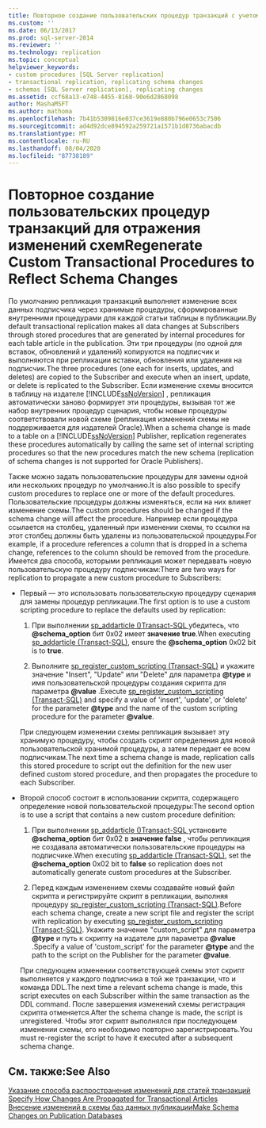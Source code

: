 ```yaml
---
title: Повторное создание пользовательских процедур транзакций с учетом изменений в схеме | Документация Майкрософт
ms.custom: ''
ms.date: 06/13/2017
ms.prod: sql-server-2014
ms.reviewer: ''
ms.technology: replication
ms.topic: conceptual
helpviewer_keywords:
- custom procedures [SQL Server replication]
- transactional replication, replicating schema changes
- schemas [SQL Server replication], replicating changes
ms.assetid: ccf68a13-e748-4455-8168-90e6d2868098
author: MashaMSFT
ms.author: mathoma
ms.openlocfilehash: 7b41b5309816e037ce3619e880b796e0653c7506
ms.sourcegitcommit: ad4d92dce894592a259721a1571b1d8736abacdb
ms.translationtype: MT
ms.contentlocale: ru-RU
ms.lasthandoff: 08/04/2020
ms.locfileid: "87738189"
---
```

# <a name="regenerate-custom-transactional-procedures-to-reflect-schema-changes"></a><span data-ttu-id="238d5-102">Повторное создание пользовательских процедур транзакций для отражения изменений схем</span><span class="sxs-lookup"><span data-stu-id="238d5-102">Regenerate Custom Transactional Procedures to Reflect Schema Changes</span></span>
  <span data-ttu-id="238d5-103">По умолчанию репликация транзакций выполняет изменение всех данных подписчика через хранимые процедуры, сформированные внутренними процедурами для каждой статьи таблицы в публикации.</span><span class="sxs-lookup"><span data-stu-id="238d5-103">By default transactional replication makes all data changes at Subscribers through stored procedures that are generated by internal procedures for each table article in the publication.</span></span> <span data-ttu-id="238d5-104">Эти три процедуры (по одной для вставок, обновлений и удалений) копируются на подписчик и выполняются при репликации вставки, обновления или удаления на подписчик.</span><span class="sxs-lookup"><span data-stu-id="238d5-104">The three procedures (one each for inserts, updates, and deletes) are copied to the Subscriber and execute when an insert, update, or delete is replicated to the Subscriber.</span></span> <span data-ttu-id="238d5-105">Если изменение схемы вносится в таблицу на издателе [!INCLUDE[ssNoVersion](../../../includes/ssnoversion-md.md)] , репликация автоматически заново формирует эти процедуры, вызывая тот же набор внутренних процедур сценария, чтобы новые процедуры соответствовали новой схеме (репликация изменений схемы не поддерживается для издателей Oracle).</span><span class="sxs-lookup"><span data-stu-id="238d5-105">When a schema change is made to a table on a [!INCLUDE[ssNoVersion](../../../includes/ssnoversion-md.md)] Publisher, replication regenerates these procedures automatically by calling the same set of internal scripting procedures so that the new procedures match the new schema (replication of schema changes is not supported for Oracle Publishers).</span></span>  
  
 <span data-ttu-id="238d5-106">Также можно задать пользовательские процедуры для замены одной или нескольких процедур по умолчанию.</span><span class="sxs-lookup"><span data-stu-id="238d5-106">It is also possible to specify custom procedures to replace one or more of the default procedures.</span></span> <span data-ttu-id="238d5-107">Пользовательские процедуры должны изменяться, если на них влияет изменение схемы.</span><span class="sxs-lookup"><span data-stu-id="238d5-107">The custom procedures should be changed if the schema change will affect the procedure.</span></span> <span data-ttu-id="238d5-108">Например если процедура ссылается на столбец, удаленный при изменении схемы, то ссылки на этот столбец должны быть удалены из пользовательской процедуры.</span><span class="sxs-lookup"><span data-stu-id="238d5-108">For example, if a procedure references a column that is dropped in a schema change, references to the column should be removed from the procedure.</span></span> <span data-ttu-id="238d5-109">Имеется два способа, которыми репликация может передавать новую пользовательскую процедуру подписчикам:</span><span class="sxs-lookup"><span data-stu-id="238d5-109">There are two ways for replication to propagate a new custom procedure to Subscribers:</span></span>  
  
-   <span data-ttu-id="238d5-110">Первый — это использовать пользовательскую процедуру сценария для замены процедур репликации.</span><span class="sxs-lookup"><span data-stu-id="238d5-110">The first option is to use a custom scripting procedure to replace the defaults used by replication:</span></span>  
  
    1.  <span data-ttu-id="238d5-111">При выполнении [sp_addarticle &#40;&#41;Transact-SQL ](/sql/relational-databases/system-stored-procedures/sp-addarticle-transact-sql)убедитесь, что **@schema_option** бит 0x02 имеет **значение true**.</span><span class="sxs-lookup"><span data-stu-id="238d5-111">When executing [sp_addarticle &#40;Transact-SQL&#41;](/sql/relational-databases/system-stored-procedures/sp-addarticle-transact-sql), ensure the **@schema_option** 0x02 bit is to **true**.</span></span>  
  
    2.  <span data-ttu-id="238d5-112">Выполните [sp_register_custom_scripting &#40;Transact-SQL&#41;](/sql/relational-databases/system-stored-procedures/sp-register-custom-scripting-transact-sql) и укажите значение "Insert", "Update" или "Delete" для параметра **@type** и имя пользовательской процедуры создания скрипта для параметра **@value** .</span><span class="sxs-lookup"><span data-stu-id="238d5-112">Execute [sp_register_custom_scripting &#40;Transact-SQL&#41;](/sql/relational-databases/system-stored-procedures/sp-register-custom-scripting-transact-sql) and specify a value of 'insert', 'update', or 'delete' for the parameter **@type** and the name of the custom scripting procedure for the parameter **@value**.</span></span>  
  
     <span data-ttu-id="238d5-113">При следующем изменении схемы репликация вызывает эту хранимую процедуру, чтобы создать скрипт определения для новой пользовательской хранимой процедуры, а затем передает ее всем подписчикам.</span><span class="sxs-lookup"><span data-stu-id="238d5-113">The next time a schema change is made, replication calls this stored procedure to script out the definition for the new user defined custom stored procedure, and then propagates the procedure to each Subscriber.</span></span>  
  
-   <span data-ttu-id="238d5-114">Второй способ состоит в использовании скрипта, содержащего определение новой пользовательской процедуры:</span><span class="sxs-lookup"><span data-stu-id="238d5-114">The second option is to use a script that contains a new custom procedure definition:</span></span>  
  
    1.  <span data-ttu-id="238d5-115">При выполнении [sp_addarticle &#40;&#41;Transact-SQL ](/sql/relational-databases/system-stored-procedures/sp-addarticle-transact-sql)установите **@schema_option** бит 0x02 в **значение false** , чтобы репликация не создавала автоматически пользовательские процедуры на подписчике.</span><span class="sxs-lookup"><span data-stu-id="238d5-115">When executing [sp_addarticle &#40;Transact-SQL&#41;](/sql/relational-databases/system-stored-procedures/sp-addarticle-transact-sql), set the **@schema_option** 0x02 bit to **false** so replication does not automatically generate custom procedures at the Subscriber.</span></span>  
  
    2.  <span data-ttu-id="238d5-116">Перед каждым изменением схемы создавайте новый файл скрипта и регистрируйте скрипт в репликации, выполняя процедуру [sp_register_custom_scripting &#40;Transact-SQL&#41;](/sql/relational-databases/system-stored-procedures/sp-register-custom-scripting-transact-sql).</span><span class="sxs-lookup"><span data-stu-id="238d5-116">Before each schema change, create a new script file and register the script with replication by executing [sp_register_custom_scripting &#40;Transact-SQL&#41;](/sql/relational-databases/system-stored-procedures/sp-register-custom-scripting-transact-sql).</span></span> <span data-ttu-id="238d5-117">Укажите значение "custom_script" для параметра **@type** и путь к скрипту на издателе для параметра **@value** .</span><span class="sxs-lookup"><span data-stu-id="238d5-117">Specify a value of 'custom_script' for the parameter **@type** and the path to the script on the Publisher for the parameter **@value**.</span></span>  
  
     <span data-ttu-id="238d5-118">При следующем изменении соответствующей схемы этот скрипт выполняется у каждого подписчика в той же транзакции, что и команда DDL.</span><span class="sxs-lookup"><span data-stu-id="238d5-118">The next time a relevant schema change is made, this script executes on each Subscriber within the same transaction as the DDL command.</span></span> <span data-ttu-id="238d5-119">После завершения изменений схемы регистрация скрипта отменяется.</span><span class="sxs-lookup"><span data-stu-id="238d5-119">After the schema change is made, the script is unregistered.</span></span> <span data-ttu-id="238d5-120">Чтобы этот скрипт выполнялся при последующем изменении схемы, его необходимо повторно зарегистрировать.</span><span class="sxs-lookup"><span data-stu-id="238d5-120">You must re-register the script to have it executed after a subsequent schema change.</span></span>  
  
## <a name="see-also"></a><span data-ttu-id="238d5-121">См. также:</span><span class="sxs-lookup"><span data-stu-id="238d5-121">See Also</span></span>  
 <span data-ttu-id="238d5-122">[Указание способа распространения изменений для статей транзакций](transactional-articles-specify-how-changes-are-propagated.md) </span><span class="sxs-lookup"><span data-stu-id="238d5-122">[Specify How Changes Are Propagated for Transactional Articles](transactional-articles-specify-how-changes-are-propagated.md) </span></span>  
 [<span data-ttu-id="238d5-123">Внесение изменений в схемы баз данных публикации</span><span class="sxs-lookup"><span data-stu-id="238d5-123">Make Schema Changes on Publication Databases</span></span>](../publish/make-schema-changes-on-publication-databases.md)  
  
  
